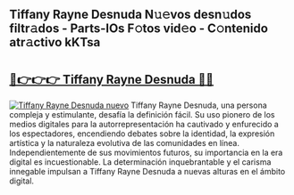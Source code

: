## Tiffany Rayne Desnuda N𝚞𝚎vos desn𝚞dos filtr𝚊dos - Parts-IOs F𝚘tos vid𝚎o - C𝚘ntenido atr𝚊ctivo kKTsa

# <h2><a href="http://mb5jaq.tromn.icu/?c=Tiffany+Rayne+Desnuda">🔗👉👉👉 Tiffany Rayne Desnuda 🔗🔗</a></h2>

[![Tiffany Rayne Desnuda nuevo](https://i.imgur.com/pEAQMta.gif)](http://mb5jaq.tromn.icu/?c=Tiffany+Rayne+Desnuda)
Tiffany Rayne Desnuda, una persona compleja y estimulante, desafía la definición fácil. Su uso pionero de los medios digitales para la autorrepresentación ha cautivado y enfurecido a los espectadores, encendiendo debates sobre la identidad, la expresión artística y la naturaleza evolutiva de las comunidades en línea. Independientemente de sus movimientos futuros, su importancia en la era digital es incuestionable. La determinación inquebrantable y el carisma innegable impulsan a Tiffany Rayne Desnuda a nuevas alturas en el ámbito digital.
